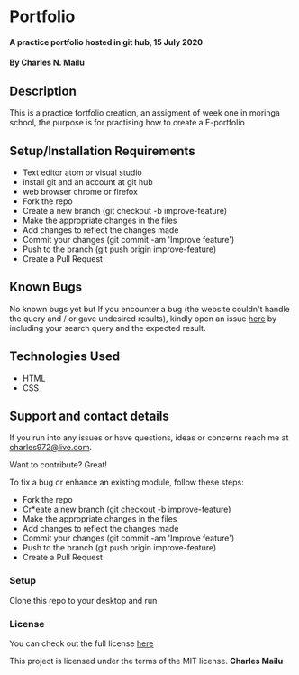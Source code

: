 # Portfolio
#### A practice portfolio hosted in git hub, 15 July 2020
#### By **Charles N. Mailu**
## Description

This is a practice fortfolio creation, an assigment of week one in moringa school, the purpose is for practising how to create a E-portfolio

## Setup/Installation Requirements

* Text editor atom or visual studio
* install git and an account at git hub
* web browser chrome or firefox
* Fork the repo
* Create a new branch (git checkout -b improve-feature)
* Make the appropriate changes in the files
* Add changes to reflect the changes made
* Commit your changes (git commit -am 'Improve feature')
* Push to the branch (git push origin improve-feature)
* Create a Pull Request

## Known Bugs
No known bugs yet but If you encounter a bug (the website couldn't handle the query and / or gave undesired results), kindly open an issue <a href="https://charlesmaillu.github.io/contact-info">here</a> by including your search query and the expected result.
## Technologies Used
* HTML
* CSS
## Support and contact details
If you run into any issues or have questions, ideas or concerns reach me at charles972@live.com.

Want to contribute? Great!

To fix a bug or enhance an existing module, follow these steps:

* Fork the repo
* Cr*eate a new branch (git checkout -b improve-feature)
* Make the appropriate changes in the files
* Add changes to reflect the changes made
* Commit your changes (git commit -am 'Improve feature')
* Push to the branch (git push origin improve-feature)
* Create a Pull Request

### Setup
Clone this repo to your desktop and run
### License
You can check out the full license <a href="https://github.com/charlesmaillu/Portfolio/blob/master/LICENSE">here</a> 

This project is licensed under the terms of the MIT license.
 **Charles Mailu**

